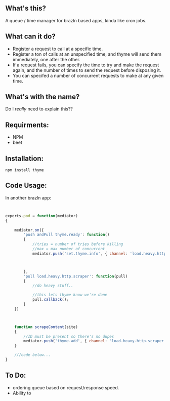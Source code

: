 What's this?
------------

A queue / time manager for brazln based apps, kinda like cron jobs. 

What can it do?
---------------

- Register a request to call at a specific time.
- Register a ton of calls at an unspecified time, and thyme will send them immediately, one after the other.
- If a request fails, you can specify the time to try and make the request again, and the number of times to send the request before disposing it.
- You can specifed a number of concurrent requests to make at any given time. 


What's with the name?
---------------------

Do I *really* need to explain this??

Requirments:
------------

- NPM
- beet

Installation:
-------------

	npm install thyme


Code Usage:
-----------

In another brazln app:

```javascript


exports.pod = function(mediator)
{
	
	mediator.on({
		'push andPull thyme.ready': function()
		{
			//tries = number of tries before killing
			//max = max number of concurrent
			mediator.push('set.thyme.info', { channel: 'load.heavy.http.scraper', tries: 5, max: 50 });



		},
		'pull load.heavy.http.scraper': function(pull)
		{
			//do heavy stuff..

			//this lets thyme know we're done
			pull.callback();
		}
	})



	function scrapeContent(site)
	{
		//ID must be present so there's no dupes
		mediator.push('thyme.add', { channel: 'load.heavy.http.scraper', data: { _id: site, v:site }});
	}

	///code below...
}

```


To Do:
------

- ordering queue based on request/response speed. 
- Ability to 
